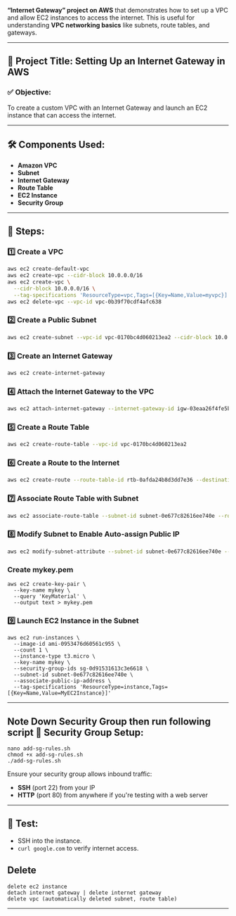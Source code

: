 **“Internet Gateway” project on AWS** that demonstrates how to set up a VPC and allow EC2 instances to access the internet. This is useful for understanding **VPC networking basics** like subnets, route tables, and gateways.

---

## 🔧 **Project Title:** Setting Up an Internet Gateway in AWS

### ✅ **Objective:**

To create a custom VPC with an Internet Gateway and launch an EC2 instance that can access the internet.

---

## 🛠️ **Components Used:**

* **Amazon VPC**
* **Subnet**
* **Internet Gateway**
* **Route Table**
* **EC2 Instance**
* **Security Group**

---

## 📝 **Steps:**

### 1️⃣ Create a VPC

```bash
aws ec2 create-default-vpc
aws ec2 create-vpc --cidr-block 10.0.0.0/16
aws ec2 create-vpc \
  --cidr-block 10.0.0.0/16 \
  --tag-specifications 'ResourceType=vpc,Tags=[{Key=Name,Value=myvpc}]'
aws ec2 delete-vpc --vpc-id vpc-0b39f70cdf4afc638
```

### 2️⃣ Create a Public Subnet

```bash
aws ec2 create-subnet --vpc-id vpc-0170bc4d060213ea2 --cidr-block 10.0.1.0/24
```

### 3️⃣ Create an Internet Gateway

```bash
aws ec2 create-internet-gateway
```

### 4️⃣ Attach the Internet Gateway to the VPC

```bash
aws ec2 attach-internet-gateway --internet-gateway-id igw-03eaa26f4fe5bdb45 --vpc-id vpc-0170bc4d060213ea2
```

### 5️⃣ Create a Route Table

```bash
aws ec2 create-route-table --vpc-id vpc-0170bc4d060213ea2
```

### 6️⃣ Create a Route to the Internet

```bash
aws ec2 create-route --route-table-id rtb-0afda24b8d3dd7e36 --destination-cidr-block 0.0.0.0/0 --gateway-id igw-03eaa26f4fe5bdb45
```

### 7️⃣ Associate Route Table with Subnet

```bash
aws ec2 associate-route-table --subnet-id subnet-0e677c82616ee740e --route-table-id rtb-0afda24b8d3dd7e36
```

### 8️⃣ Modify Subnet to Enable Auto-assign Public IP

```bash
aws ec2 modify-subnet-attribute --subnet-id subnet-0e677c82616ee740e --map-public-ip-on-launch
```
### Create mykey.pem
```
aws ec2 create-key-pair \
  --key-name mykey \
  --query 'KeyMaterial' \
  --output text > mykey.pem
```
### 9️⃣ Launch EC2 Instance in the Subnet

```
aws ec2 run-instances \
  --image-id ami-0953476d60561c955 \
  --count 1 \
  --instance-type t3.micro \
  --key-name mykey \
  --security-group-ids sg-0d91531613c3e6618 \
  --subnet-id subnet-0e677c82616ee740e \
  --associate-public-ip-address \
  --tag-specifications 'ResourceType=instance,Tags=[{Key=Name,Value=MyEC2Instance}]'
```
---

## Note Down Security Group then run following script 🔐 **Security Group Setup:**
```
nano add-sg-rules.sh
chmod +x add-sg-rules.sh
./add-sg-rules.sh
```
Ensure your security group allows inbound traffic:

* **SSH** (port 22) from your IP
* **HTTP** (port 80) from anywhere if you're testing with a web server

---

## 🧪 **Test:**

* SSH into the instance.
* `curl google.com` to verify internet access.

## Delete 
```
delete ec2 instance 
detach internet gateway | delete internet gateway 
delete vpc (automatically deleted subnet, route table)
```
---
